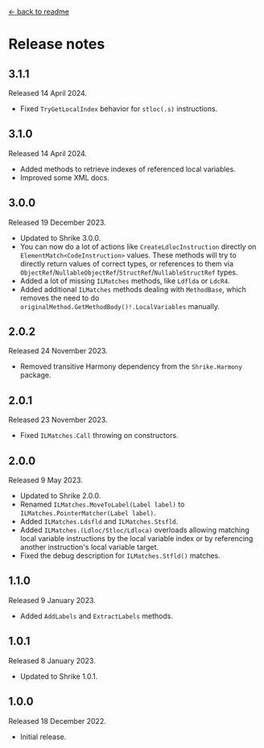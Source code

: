 [← back to readme](README.md)

# Release notes

## 3.1.1
Released 14 April 2024.

* Fixed `TryGetLocalIndex` behavior for `stloc(.s)` instructions.

## 3.1.0
Released 14 April 2024.

* Added methods to retrieve indexes of referenced local variables.
* Improved some XML docs.

## 3.0.0
Released 19 December 2023.

* Updated to Shrike 3.0.0.
* You can now do a lot of actions like `CreateLdlocInstruction` directly on `ElementMatch<CodeInstruction>` values. These methods will try to directly return values of correct types, or references to them via `ObjectRef`/`NullableObjectRef`/`StructRef`/`NullableStructRef` types.
* Added a lot of missing `ILMatches` methods, like `Ldflda` or `LdcR4`.
* Added additional `ILMatches` methods dealing with `MethodBase`, which removes the need to do `originalMethod.GetMethodBody()!.LocalVariables` manually.

## 2.0.2
Released 24 November 2023.

* Removed transitive Harmony dependency from the `Shrike.Harmony` package.

## 2.0.1
Released 23 November 2023.

* Fixed `ILMatches.Call` throwing on constructors.

## 2.0.0
Released 9 May 2023.

* Updated to Shrike 2.0.0.
* Renamed `ILMatches.MoveToLabel(Label label)` to `ILMatches.PointerMatcher(Label label)`.
* Added `ILMatches.Ldsfld` and `ILMatches.Stsfld`.
* Added `ILMatches.(Ldloc/Stloc/Ldloca)` overloads allowing matching local variable instructions by the local variable index or by referencing another instruction's local variable target.
* Fixed the debug description for `ILMatches.Stfld()` matches.

## 1.1.0
Released 9 January 2023.

* Added `AddLabels` and `ExtractLabels` methods.

## 1.0.1
Released 8 January 2023.

* Updated to Shrike 1.0.1.

## 1.0.0
Released 18 December 2022.

* Initial release.